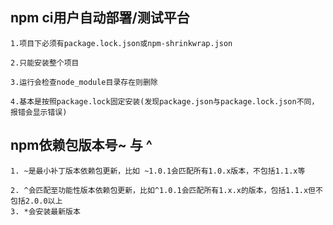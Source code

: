 ## npm ci用户自动部署/测试平台
```
1.项目下必须有package.lock.json或npm-shrinkwrap.json

2.只能安装整个项目

3.运行会检查node_module目录存在则删除

4.基本是按照package.lock固定安装(发现package.json与package.lock.json不同，报错会显示错误)
```

## npm依赖包版本号~ 与 ^
```
1. ~是最小补丁版本依赖包更新，比如 ~1.0.1会匹配所有1.0.x版本，不包括1.1.x等

2. ^会匹配至功能性版本依赖包更新，比如^1.0.1会匹配所有1.x.x的版本，包括1.1.x但不包括2.0.0以上
3. *会安装最新版本
```
